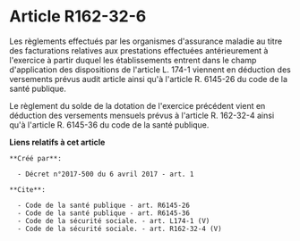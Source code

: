 # Article R162-32-6

Les règlements effectués par les organismes d'assurance maladie au titre des facturations relatives aux prestations
effectuées antérieurement à l'exercice à partir duquel les établissements entrent dans le champ d'application des
dispositions de l'article L. 174-1 viennent en déduction des versements prévus audit article ainsi qu'à l'article R. 6145-26
du code de la santé publique. 

Le règlement du solde de la dotation de l'exercice précédent vient en déduction des versements mensuels prévus à l'article R.
162-32-4 ainsi qu'à l'article R. 6145-36 du code de la santé publique.

**Liens relatifs à cet article**

	**Créé par**:

	  - Décret n°2017-500 du 6 avril 2017 - art. 1

	**Cite**:

	  - Code de la santé publique - art. R6145-26
	  - Code de la santé publique - art. R6145-36
	  - Code de la sécurité sociale. - art. L174-1 (V)
	  - Code de la sécurité sociale. - art. R162-32-4 (V)
